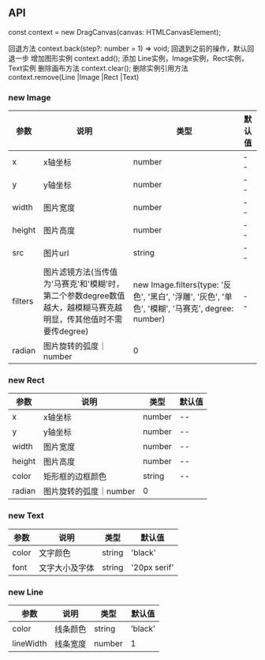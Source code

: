 ## API

const context = new DragCanvas(canvas: HTMLCanvasElement);

回退方法 context.back(step?: number = 1) => void; 回退到之前的操作，默认回退一步
增加图形实例 context.add(); 添加 Line实例，Image实例，Rect实例， Text实例
删除画布方法 context.clear();
删除实例引用方法 context.remove(Line |Image |Rect |Text)



### new Image
| 参数 | 说明 | 类型 | 默认值 |
| --- | --- | --- | ---    |
|x|x轴坐标|number|--|
|y|y轴坐标|number|--|
|width|图片宽度|number|--|
|height|图片高度|number|--|
|src|图片url| string|--|
|filters|图片滤镜方法(当传值为'马赛克'和'模糊'时，第二个参数degree数值越大，越模糊马赛克越明显，传其他值时不需要传degree)| new Image.filters(type: '反色', '黑白', '浮雕', '灰色', '单色', '模糊', '马赛克', degree: number)| --|
|radian|图片旋转的弧度｜number|0|

### new Rect
| 参数 | 说明 | 类型 | 默认值 |
| --- | --- | --- | ---    |
|x|x轴坐标|number|--|
|y|y轴坐标|number|--|
|width|图片宽度|number|--|
|height|图片高度|number|--|
|color|矩形框的边框颜色|string|--|
|radian|图片旋转的弧度｜number|0|

### new Text
| 参数 | 说明 | 类型 | 默认值 |
| --- | --- | --- | ---    |
|color|文字颜色|string|'black'|
|font|文字大小及字体|string|'20px serif'|

### new Line
| 参数 | 说明 | 类型 | 默认值 |
| --- | --- | --- | ---    |
|color|线条颜色|string|'black'|
|lineWidth|线条宽度| number|1|


